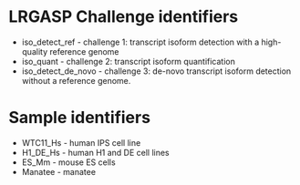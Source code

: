 # LRGASP Challenge identifiers
* iso_detect_ref - challenge 1: transcript isoform detection with a high-quality reference genome
* iso_quant - challenge 2: transcript isoform quantification
* iso_detect_de_novo - challenge 3: de-novo transcript isoform detection without a reference genome.

# Sample identifiers
* WTC11_Hs - human IPS cell line
* H1_DE_Hs - human H1 and DE cell lines
* ES_Mm - mouse ES cells
* Manatee - manatee

